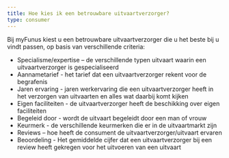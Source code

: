 ```yaml
---
title: Hoe kies ik een betrouwbare uitvaartverzorger?
type: consumer
---
```


Bij myFunus kiest u een betrouwbare uitvaartverzorger die u het beste bij u vindt passen, op basis van verschillende criteria:

- Specialisme/expertise – de verschillende typen uitvaart waarin een uitvaartverzorger is gespecialiseerd
- Aannametarief - het tarief dat een uitvaartverzorger rekent voor de begrafenis
- Jaren ervaring - jaren werkervaring die een uitvaartverzorger heeft in het verzorgen van uitvaarten en alles wat daarbij komt kijken
- Eigen faciliteiten - de uitvaartverzorger heeft de beschikking over eigen faciliteiten
- Begeleid door - wordt de uitvaart begeleidt door een man of vrouw
- Keurmerk - de verschillende keurmerken die er in de uitvaartmarkt zijn
- Reviews – hoe heeft de consument de uitvaartverzorger/uitvaart ervaren
- Beoordeling - Het gemiddelde cijfer dat een uitvaartverzorger bij een review heeft gekregen voor het uitvoeren van een uitvaart
